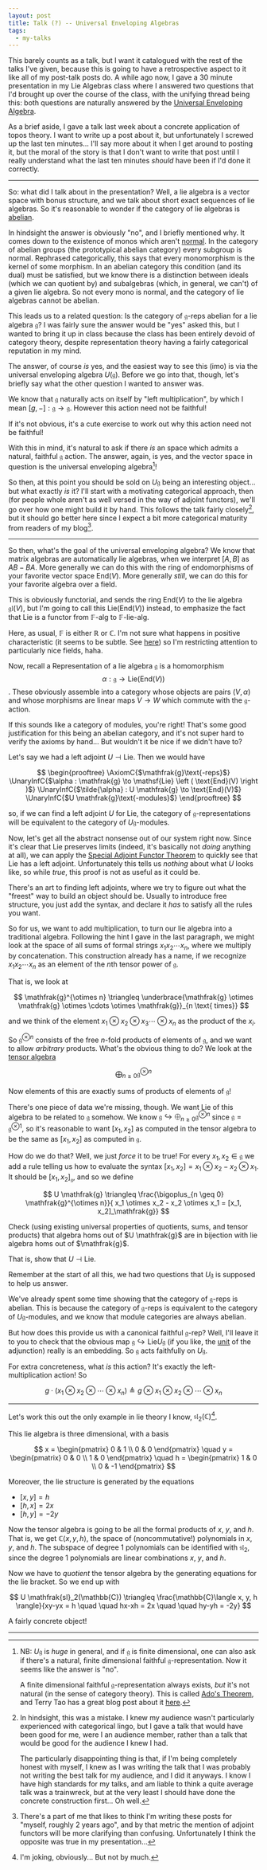 ```yaml
---
layout: post
title: Talk (?) -- Universal Enveloping Algebras
tags:
  - my-talks
---
```


This barely counts as a talk, but I want it catalogued with the rest of the
talks I've given, because this is going to have a retrospective aspect to it
like all of my post-talk posts do. A while ago now, I gave a 30 minute 
presentation in my Lie Algebras class where I answered two questions that I'd
brought up over the course of the class, with the unifying thread being this:
both questions are naturally answered by the [Universal Enveloping Algebra][1].

As a brief aside, I gave a talk last week about a concrete application of 
topos theory. I want to write up a post about it, but unfortunately I 
screwed up the last ten minutes... I'll say more about it when I get around
to posting it, but the moral of the story is that I don't want to write that
post until I really understand what the last ten minutes _should_ have been if
I'd done it correctly.

---

So: what did I talk about in the presentation? Well, a lie algebra is a vector
space with bonus structure, and we talk about short exact sequences of 
lie algebras. So it's reasonable to wonder if the category of lie algebras
is [abelian][6].

In hindsight the answer is obviously "no", and I briefly mentioned why. It
comes down to the existence of monos which aren't [normal][2]. In the category
of abelian groups (the prototypical abelian category) every subgroup is normal.
Rephrased categorically, this says that every monomorphism is the kernel of 
some morphism. In an abelian category this condition (and its dual) must be 
satisfied, but we know there is a distinction between ideals 
(which we can quotient by) and subalgebras (which, in general, we can't) of 
a given lie algebra. So not every mono is normal, and the category of lie algebras
cannot be abelian.

This leads us to a related question: Is the category of $\mathfrak{g}$-reps
abelian for a lie algebra $\mathfrak{g}$? I was fairly sure the answer would be "yes"
asked this, but I wanted to bring it up in class because the class has been
entirely devoid of category theory, despite representation theory having a 
fairly categorical reputation in my mind.

The answer, of course _is_ yes, and the easiest way to see this (imo) is via
the universal enveloping algebra $U(\mathfrak{g})$. Before we go into that,
though, let's briefly say what the other question I wanted to answer was.

We know that $\mathfrak{g}$ naturally acts on itself by "left multiplication",
by which I mean $[g,-] : \mathfrak{g} \to \mathfrak{g}$. However this action 
need not be faithful! 

<div class=boxed markdown=1>
  If it's not obvious, it's a cute exercise to work out why this action need
  not be faithful!
</div>

With this in mind, it's natural to ask if there _is_ an space which admits
a natural, faithful $\mathfrak{g}$ action. The answer, again, is yes, and the 
vector space in question is the universal enveloping algebra[^1]!

So then, at this point you should be sold on $U\mathfrak{g}$ being an interesting
object... but what exactly _is_ it? I'll start with a motivating categorical
approach, then (for people whole aren't as well versed in the way of adjoint
functors), we'll go over how one might build it by hand. 
This follows the talk fairly closely[^2], but it should go better here since
I expect a bit more categorical maturity from readers of my blog[^3].

---

So then, what's the goal of the universal enveloping algebra? We know that 
matrix algebras are automatically lie algebras, when we interpret $[A,B]$
as $AB - BA$. More generally we can do this with the ring of endomorphisms
of your favorite vector space $\text{End}(V)$. More generally _still_, we
can do this for your favorite algebra over a field.

This is obviously functorial, and sends the ring $\text{End}(V)$ to the lie
algebra $\mathfrak{gl}(V)$, but I'm going to call this 
$\mathsf{Lie} \left ( \text{End}(V) \right )$ instead, to emphasize the fact
that $\mathsf{Lie}$ is a functor from $\mathbb{F}\text{-alg}$ to $\mathbb{F}\text{-lie-alg}$.

Here, as usual, $\mathbb{F}$ is either $\mathbb{R}$ or $\mathbb{C}$. I'm not 
sure what happens in positive characteristic (it seems to be subtle. See [here][5])
so I'm restricting attention to particularly nice fields, haha.

Now, recall a <span class=defn>Representation</span> of a lie algebra
$\mathfrak{g}$ is a homomorphism 
$$\alpha : \mathfrak{g} \to \mathsf{Lie} \left ( \text{End}(V) \right )$$. 
These obviously assemble into a category whose objects are pairs $(V,\alpha)$
and whose morphisms are linear maps $V \to W$ which commute with the 
$\mathfrak{g}$-action.

If this sounds like a category of modules, you're right! That's some good
justification for this being an abelian category, and it's not super hard to
verify the axioms by hand... But wouldn't it be nice if we didn't have to?

Let's say we had a left adjoint $U \dashv \mathsf{Lie}$. Then we would have

$$
\begin{prooftree}
\AxiomC{$\mathfrak{g}\text{-reps}$}
\UnaryInfC{$\alpha : \mathfrak{g} \to \mathsf{Lie} \left ( \text{End}(V) \right )$}
\UnaryInfC{$\tilde{\alpha} : U \mathfrak{g} \to \text{End}(V)$}
\UnaryInfC{$U \mathfrak{g}\text{-modules}$}
\end{prooftree}
$$

so, if we can find a left adjoint $U$ for $\mathsf{Lie}$,
the category of $\mathfrak{g}$-representations will be equivalent to the 
category of $U\mathfrak{g}$-modules.

Now, let's get all the abstract nonsense out of our system right now. Since
it's clear that $\mathsf{Lie}$ preserves limits (indeed, it's basically not
_doing_ anything at all), we can apply the 
[Special Adjoint Functor Theorem][7] to quickly see that $\mathsf{Lie}$ 
has a left adjoint. Unfortunately this tells us _nothing_ about what $U$ 
looks like, so while _true_, this proof is not as useful as it could be.

There's an art to finding left adjoints, where we try to figure out what
the "freest" way to build an object should be. Usually to introduce free 
structure, you just add the syntax, and declare it _has_ to satisfy all the
rules you want. 

So for us, we want to add multiplication, to turn our lie algebra into a 
traditional algebra. Following the hint I gave in the last paragraph, we might
look at the space of all sums of formal strings $x_1 x_2 \cdots x_n$, where
we multiply by concatenation. This construction already has a name, if we
recognize $x_1 x_2 \cdots x_n$ as an element of the $n$th tensor power of $\mathfrak{g}$.

That is, we look at 

$$
\mathfrak{g}^{\otimes n} \triangleq 
\underbrace{\mathfrak{g} \otimes \mathfrak{g} \otimes \cdots \otimes \mathfrak{g}}_{n \text{ times}}
$$

and we think of the element $x_1 \otimes x_2 \otimes x_3 \cdots \otimes x_n$ as
the product of the $x_i$. 

So $\mathfrak{g}^{\otimes n}$ consists of the free $n$-fold products of elements
of $\mathfrak{g}$, and we want to allow _arbitrary_ products. What's the obvious
thing to do? We look at the [tensor algebra][8]

$$
\bigoplus_{n \geq 0} \mathfrak{g}^{\otimes n}
$$

Now elements of this are exactly sums of products of elements of $\mathfrak{g}$!

There's one piece of data we're missing, though. We want $\mathsf{Lie}$ of this
algebra to be related to $\mathfrak{g}$ somehow. 
We know $\mathfrak{g} \hookrightarrow \bigoplus_{n \geq 0} \mathfrak{g}^{\otimes n}$
since $\mathfrak{g} = \mathfrak{g}^{\otimes 1}$, so it's reasonable to want
$[x_1, x_2]$ as computed in the tensor algebra to be the same as $[x_1, x_2]$
as computed in $\mathfrak{g}$.

How do we do that? Well, we just _force_ it to be true! For every $x_1, x_2 \in \mathfrak{g}$
we add a rule telling us how to evaluate the syntax 
$[x_1, x_2] = x_1 \otimes x_2 - x_2 \otimes x_1$. It should be $[x_1, x_2]_\mathfrak{g}$,
and so we define

$$
U \mathfrak{g} \triangleq 
\frac{\bigoplus_{n \geq 0} \mathfrak{g}^{\otimes n}}{ x_1 \otimes x_2 - x_2 \otimes x_1 = [x_1, x_2]_\mathfrak{g}}
$$

<div class=boxed markdown=1>
Check (using existing universal properties of quotients, sums, and tensor products)
that algebra homs out of $U \mathfrak{g}$ are in bijection with lie algebra homs 
out of $\mathfrak{g}$.

That is, show that $U \dashv \mathsf{Lie}$.
</div>

Remember at the start of all this, we had two questions that $U \mathfrak{g}$ 
is supposed to help us answer.

We've already spent some time showing that the category of 
$\mathfrak{g}$-reps is abelian. This is because the category of 
$\mathfrak{g}$-reps is equivalent to the category of $U \mathfrak{g}$-modules,
and we know that module categories are always abelian.

But how does this provide us with a canonical faithful $\mathfrak{g}$-rep? 
Well, I'll leave it to you to check that the obvious map
$\mathfrak{g} \hookrightarrow \mathsf{Lie} U \mathfrak{g}$ 
(if you like, the [unit][9] of the adjunction) really is an embedding. So
$\mathfrak{g}$ acts faithfully on $U \mathfrak{g}$. 

For extra concreteness, what _is_ this action? It's exactly the left-multiplication
action! So 

$$
g \cdot (x_1 \otimes x_2 \otimes \cdots \otimes x_n) \triangleq 
g \otimes x_1 \otimes x_2 \otimes \cdots \otimes x_n
$$

---

Let's work this out the only example in lie theory I know, $\mathfrak{sl}_2(\mathbb{C})$[^4].

This lie algebra is three dimensional, with a basis

$$
x = \begin{pmatrix} 0 & 1 \\ 0 & 0 \end{pmatrix}
\quad
y = \begin{pmatrix} 0 & 0 \\ 1 & 0 \end{pmatrix}
\quad
h = \begin{pmatrix} 1 & 0 \\ 0 & -1 \end{pmatrix}
$$

Moreover, the lie structure is generated by the equations

- $[x,y] = h$
- $[h,x] = 2x$
- $[h,y] = -2y$

Now the tensor algebra is going to be all the formal products of $x$, $y$,
and $h$. That is, we get $\mathbb{C} \langle x,y,h \rangle$, the space of
(noncommutative!) polynomials in $x$, $y$, and $h$. The subspace of degree $1$
polynomials can be identified with $\mathfrak{sl}_2$, since the degree $1$ 
polynomials are linear combinations $x$, $y$, and $h$. 

Now we have to _quotient_ the tensor algebra by the generating equations for
the lie bracket. So we end up with

$$
U \mathfrak{sl}_2(\mathbb{C}) \triangleq 
\frac{\mathbb{C}\langle x, y, h \rangle}{xy-yx = h \quad \quad hx-xh = 2x \quad \quad hy-yh = -2y}
$$

A fairly concrete object!

---

[^1]:
    NB: $U\mathfrak{g}$ is _huge_ in general, and if $\mathfrak{g}$ is finite 
    dimensional, one can also ask if there's a natural, finite dimensional
    faithful $\mathfrak{g}$-representation. Now it seems like the answer is 
    "no". 

    A finite dimensional faithful $\mathfrak{g}$-representation always exists,
    _but_ it's not natural (in the sense of category theory). This is called
    [Ado's Theorem][3], and Terry Tao has a great blog post about it
    [here][4].

[^2]:
    In hindsight, this was a
    mistake. I knew my audience wasn't particularly experienced with categorical
    lingo, but I gave a talk that would have been good for me, were I an audience
    member, rather than a talk that would be good for the audience I knew I had.

    The particularly disappointing thing is that, if I'm being completely
    honest with myself, I knew as I was writing the talk that I was probably
    not writing the best talk for my audience, and I did it anyways. I know I 
    have high standards for my talks, and am liable to think a quite average 
    talk was a trainwreck, but at the very least I should have done the 
    concrete construction first... Oh well.

[^3]:
    There's a part of me that likes to think I'm writing these posts for
    "myself, roughly 2 years ago", and by that metric the mention of 
    adjoint functors will be more clarifying than confusing. Unfortunately I 
    think the opposite was true in my presentation...

[^4]:
    I'm joking, obviously... But not by much.



[1]: https://en.wikipedia.org/wiki/Universal_enveloping_algebra
[2]: http://nlab-pages.s3.us-east-2.amazonaws.com/nlab/show/normal+monomorphism
[3]: https://en.wikipedia.org/wiki/Ado%27s_theorem
[4]: https://terrytao.wordpress.com/2011/05/10/ados-theorem/
[5]: https://mathoverflow.net/questions/7112/which-is-the-correct-universal-enveloping-algebra-in-positive-characteristic
[6]: https://en.wikipedia.org/wiki/Abelian_category
[7]: https://ncatlab.org/nlab/show/adjoint+functor+theorem#statement
[8]: https://en.wikipedia.org/wiki/Tensor_algebra
[9]: https://ncatlab.org/nlab/show/unit+of+an+adjunction
